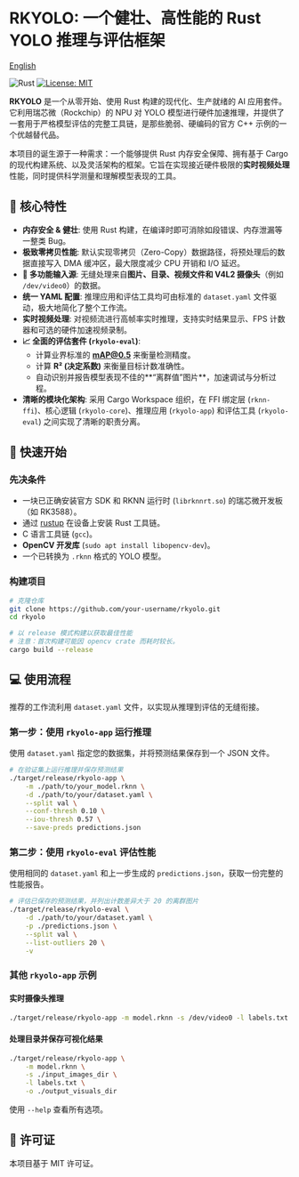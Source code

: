 # RKYOLO: 一个健壮、高性能的 Rust YOLO 推理与评估框架

[English](./README.md)

![Rust](https://img.shields.io/badge/Rust-000000?style=flat&logo=rust&logoColor=white)
[![License: MIT](https://img.shields.io/badge/License-MIT-yellow.svg)](https://opensource.org/licenses/MIT)

**RKYOLO** 是一个从零开始、使用 Rust 构建的现代化、生产就绪的 AI 应用套件。它利用瑞芯微（Rockchip）的 NPU 对 YOLO 模型进行硬件加速推理，并提供了一套用于严格模型评估的完整工具链，是那些脆弱、硬编码的官方 C++ 示例的一个优越替代品。

本项目的诞生源于一种需求：一个能够提供 Rust 内存安全保障、拥有基于 Cargo 的现代构建系统、以及灵活架构的框架。它旨在实现接近硬件极限的**实时视频处理**性能，同时提供科学测量和理解模型表现的工具。

## 🌟 核心特性

- **内存安全 & 健壮**: 使用 Rust 构建，在编译时即可消除如段错误、内存泄漏等一整类 Bug。
- **极致零拷贝性能**: 默认实现零拷贝（Zero-Copy）数据路径，将预处理后的数据直接写入 DMA 缓冲区，最大限度减少 CPU 开销和 I/O 延迟。
- **🎥 多功能输入源**: 无缝处理来自**图片、目录、视频文件和 V4L2 摄像头**（例如 `/dev/video0`）的数据。
- **统一 YAML 配置**: 推理应用和评估工具均可由标准的 `dataset.yaml` 文件驱动，极大地简化了整个工作流。
- **实时视频处理**: 对视频流进行高帧率实时推理，支持实时结果显示、FPS 计数器和可选的硬件加速视频录制。
- **📈 全面的评估套件 (`rkyolo-eval`)**:
  - 计算业界标准的 **mAP@0.5** 来衡量检测精度。
  - 计算 **R² (决定系数)** 来衡量目标计数准确性。
  - 自动识别并报告模型表现不佳的**“离群值”图片**，加速调试与分析过程。
- **清晰的模块化架构**: 采用 Cargo Workspace 组织，在 FFI 绑定层 (`rknn-ffi`)、核心逻辑 (`rkyolo-core`)、推理应用 (`rkyolo-app`) 和评估工具 (`rkyolo-eval`) 之间实现了清晰的职责分离。

## 🚀 快速开始

### 先决条件

- 一块已正确安装官方 SDK 和 RKNN 运行时 (`librknnrt.so`) 的瑞芯微开发板（如 RK3588）。
- 通过 [rustup](https://rustup.rs/) 在设备上安装 Rust 工具链。
- C 语言工具链 (`gcc`)。
- **OpenCV 开发库** (`sudo apt install libopencv-dev`)。
- 一个已转换为 `.rknn` 格式的 YOLO 模型。

### 构建项目

```bash
# 克隆仓库
git clone https://github.com/your-username/rkyolo.git
cd rkyolo

# 以 release 模式构建以获取最佳性能
# 注意：首次构建可能因 opencv crate 而耗时较长。
cargo build --release
```

## 💻 使用流程

推荐的工作流利用 `dataset.yaml` 文件，以实现从推理到评估的无缝衔接。

### 第一步：使用 `rkyolo-app` 运行推理

使用 `dataset.yaml` 指定您的数据集，并将预测结果保存到一个 JSON 文件。

```bash
# 在验证集上运行推理并保存预测结果
./target/release/rkyolo-app \
    -m ./path/to/your_model.rknn \
    -d ./path/to/your/dataset.yaml \
    --split val \
    --conf-thresh 0.10 \
    --iou-thresh 0.57 \
    --save-preds predictions.json
```

### 第二步：使用 `rkyolo-eval` 评估性能

使用相同的 `dataset.yaml` 和上一步生成的 `predictions.json`，获取一份完整的性能报告。

```bash
# 评估已保存的预测结果，并列出计数差异大于 20 的离群图片
./target/release/rkyolo-eval \
    -d ./path/to/your/dataset.yaml \
    -p ./predictions.json \
    --split val \
    --list-outliers 20 \
    -v
```

### 其他 `rkyolo-app` 示例

#### 实时摄像头推理

```bash
./target/release/rkyolo-app -m model.rknn -s /dev/video0 -l labels.txt
```

#### 处理目录并保存可视化结果

```bash
./target/release/rkyolo-app \
    -m model.rknn \
    -s ./input_images_dir \
    -l labels.txt \
    -o ./output_visuals_dir
```

使用 `--help` 查看所有选项。

## 📜 许可证

本项目基于 MIT 许可证。
